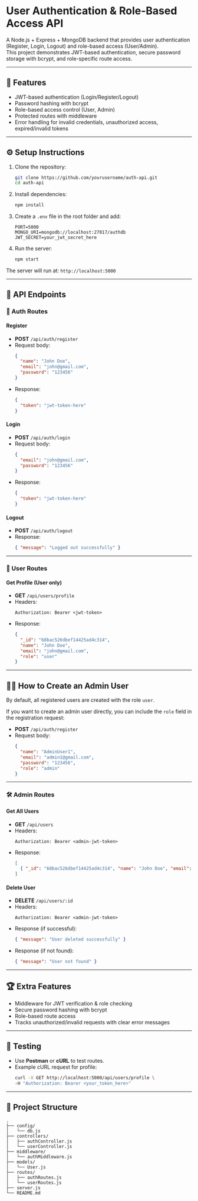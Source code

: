 # User Authentication & Role-Based Access API

A Node.js + Express + MongoDB backend that provides user authentication (Register, Login, Logout) and role-based access (User/Admin).  
This project demonstrates JWT-based authentication, secure password storage with bcrypt, and role-specific route access.

---

## 🚀 Features
- JWT-based authentication (Login/Register/Logout)
- Password hashing with bcrypt
- Role-based access control (User, Admin)
- Protected routes with middleware
- Error handling for invalid credentials, unauthorized access, expired/invalid tokens

---

## ⚙️ Setup Instructions

1. Clone the repository:
   ```bash
   git clone https://github.com/yourusername/auth-api.git
   cd auth-api
   ```

2. Install dependencies:
   ```bash
   npm install
   ```

3. Create a `.env` file in the root folder and add:
   ```env
   PORT=5000
   MONGO_URI=mongodb://localhost:27017/authdb
   JWT_SECRET=your_jwt_secret_here
   ```

4. Run the server:
   ```bash
   npm start
   ```

The server will run at: `http://localhost:5000`

---

## 📌 API Endpoints

### 🔑 Auth Routes

#### Register
- **POST** `/api/auth/register`
- Request body:
  ```json
  {
    "name": "John Doe",
    "email": "john@gmail.com",
    "password": "123456"
  }
  ```
- Response:
  ```json
  {
    "token": "jwt-token-here"
  }
  ```

#### Login
- **POST** `/api/auth/login`
- Request body:
  ```json
  {
    "email": "john@gmail.com",
    "password": "123456"
  }
  ```
- Response:
  ```json
  {
    "token": "jwt-token-here"
  }
  ```

#### Logout
- **POST** `/api/auth/logout`
- Response:
  ```json
  { "message": "Logged out successfully" }
  ```

---

### 👤 User Routes

#### Get Profile (User only)
- **GET** `/api/users/profile`
- Headers:
  ```
  Authorization: Bearer <jwt-token>
  ```
- Response:
  ```json
  {
    "_id": "68bac526dbef14425ad4c314",
    "name": "John Doe",
    "email": "john@gmail.com",
    "role": "user"
  }
  ```

---

## 👨‍💻 How to Create an Admin User
By default, all registered users are created with the role `user`.  

If you want to create an admin user directly, you can include the `role` field in the registration request:

- **POST** `/api/auth/register`  
- Request body:
  ```json
  {
    "name": "AdminUser1",
    "email": "admin1@gmail.com",
    "password": "123456",
    "role": "admin"
  }


---

### 🛠️ Admin Routes

#### Get All Users
- **GET** `/api/users`
- Headers:
  ```
  Authorization: Bearer <admin-jwt-token>
  ```
- Response:
  ```json
  [
    { "_id": "68bac526dbef14425ad4c314", "name": "John Doe", "email": "john@example.com", "role": "user" }
  ]
  ```

#### Delete User
- **DELETE** `/api/users/:id`
- Headers:
  ```
  Authorization: Bearer <admin-jwt-token>
  ```
- Response (if successful):
  ```json
  { "message": "User deleted successfully" }
  ```
- Response (if not found):
  ```json
  { "message": "User not found" }
  ```

---

## 🏆 Extra Features
- Middleware for JWT verification & role checking
- Secure password hashing with bcrypt
- Role-based route access
- Tracks unauthorized/invalid requests with clear error messages

---

## 🧪 Testing
- Use **Postman** or **cURL** to test routes.
- Example cURL request for profile:
  ```bash
  curl -X GET http://localhost:5000/api/users/profile \
  -H "Authorization: Bearer <your_token_here>"
  ```

---

## 📂 Project Structure
```
.
├── config/
│   └── db.js
├── controllers/
│   ├── authController.js
│   └── userController.js
├── middleware/
│   └── authMiddleware.js
├── models/
│   └── User.js
├── routes/
│   ├── authRoutes.js
│   └── userRoutes.js
├── server.js
└── README.md

```
